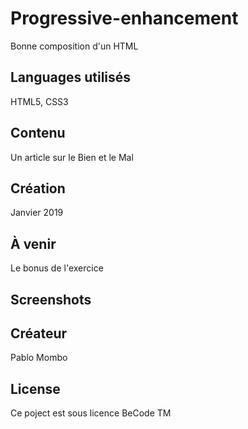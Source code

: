 # Progressive-enhancement

Bonne composition d'un HTML

## Languages utilisés

HTML5, CSS3

## Contenu

Un article sur le Bien et le Mal

## Création

Janvier 2019

## À venir

Le bonus de l'exercice

## Screenshots



## Créateur

Pablo Mombo

## License

Ce poject est sous licence BeCode TM


